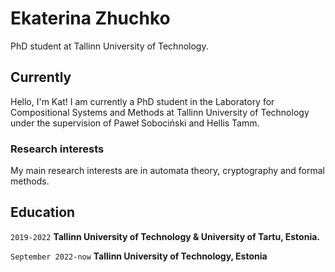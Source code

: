 # Ekaterina Zhuchko
PhD student at Tallinn University of Technology.

## Currently

Hello, I'm Kat! I am currently a PhD student in the Laboratory for Compositional Systems and Methods at Tallinn University of Technology under the supervision of Paweł Sobociński and Hellis Tamm. 

### Research interests

My main research interests are in automata theory, cryptography and formal methods.

## Education

`2019-2022`
__Tallinn University of Technology & University of Tartu, Estonia.__

`September 2022-now`
__Tallinn University of Technology, Estonia__



